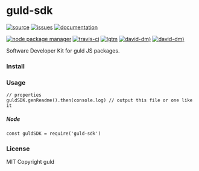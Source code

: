 # guld-sdk

[![source](https://img.shields.io/badge/source-bitbucket-blue.svg)](https://bitbucket.org/guld/tech-js-node_modules-guld-sdk) [![issues](https://img.shields.io/badge/issues-bitbucket-yellow.svg)](https://bitbucket.org/guld/tech-js-node_modules-guld-sdk/issues) [![documentation](https://img.shields.io/badge/docs-guld.tech-green.svg)](https://guld.tech/lib/guld-sdk.html)

[![node package manager](https://img.shields.io/npm/v/guld-sdk.svg)](https://www.npmjs.com/package/guld-sdk) [![travis-ci](https://travis-ci.org/guldcoin/tech-js-node_modules-guld-sdk.svg)](https://travis-ci.org/guldcoin/tech-js-node_modules-guld-sdk?branch=guld) [![lgtm](https://img.shields.io/lgtm/grade/javascript/b/guld/tech-js-node_modules-guld-sdk.svg?logo=lgtm&logoWidth=18)](https://lgtm.com/projects/b/guld/tech-js-node_modules-guld-sdk/context:javascript) [![david-dm](https://david-dm.org/guldcoin/tech-js-node_modules-guld-sdk/status.svg))](https://david-dm.org/guldcoin/tech-js-node_modules-guld-sdk) [![david-dm](https://david-dm.org/guldcoin/tech-js-node_modules-guld-sdk/dev-status.svg))](https://david-dm.org/guldcoin/tech-js-node_modules-guld-sdk?type=dev)

Software Developer Kit for guld JS packages.

### Install

### Usage

```
// properties
guldSDK.genReadme().then(console.log) // output this file or one like it

```

##### Node

```
const guldSDK = require('guld-sdk')
```

### License

MIT Copyright guld

